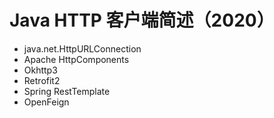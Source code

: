 # Java HTTP 客户端简述（2020）

* java.net.HttpURLConnection
* Apache HttpComponents 
* Okhttp3
* Retrofit2
* Spring RestTemplate
* OpenFeign

